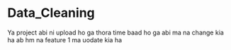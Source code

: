 # Data_Cleaning
Ya project abi ni upload ho ga thora time baad ho ga
abi ma na change kia ha 
ab hm na feature 1 ma uodate kia ha